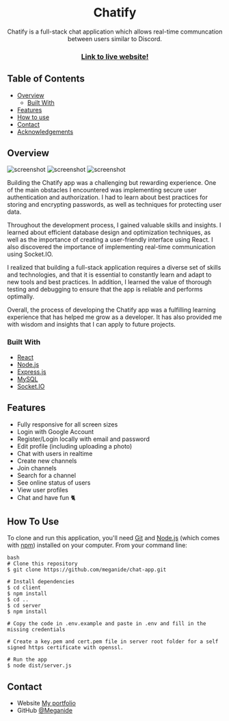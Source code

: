 
<h1 align="center">Chatify</h1>

<p align="center">Chatify is a full-stack chat application which allows real-time communcation between users similar to Discord.</p>

<div align="center">
  <h3>
    <a href="https://chatify-k8cb.onrender.com/">
      Link to live website!
    </a>
  </h3>
</div>

<!-- TABLE OF CONTENTS -->

## Table of Contents

- [Overview](#overview)
  - [Built With](#built-with)
- [Features](#features)
- [How to use](#how-to-use)
- [Contact](#contact)
- [Acknowledgements](#acknowledgements)

<!-- OVERVIEW -->

## Overview

![screenshot](https://i.gyazo.com/d0e290cf4c80ef9a3536c97d8ea1b883.png)
![screenshot](https://i.gyazo.com/1902cc030ae9e40a53e99e8a64d5fc5d.png)
![screenshot](https://i.gyazo.com/fac116c4519dc7651ec9861dc50c2376.png)


Building the Chatify app was a challenging but rewarding experience. One of the main obstacles I encountered was implementing secure user authentication and authorization. I had to learn about best practices for storing and encrypting passwords, as well as techniques for protecting user data.

Throughout the development process, I gained valuable skills and insights. I learned about efficient database design and optimization techniques, as well as the importance of creating a user-friendly interface using React. I also discovered the importance of implementing real-time communication using Socket.IO.

I realized that building a full-stack application requires a diverse set of skills and technologies, and that it is essential to constantly learn and adapt to new tools and best practices. In addition, I learned the value of thorough testing and debugging to ensure that the app is reliable and performs optimally.

Overall, the process of developing the Chatify app was a fulfilling learning experience that has helped me grow as a developer. It has also provided me with wisdom and insights that I can apply to future projects.

### Built With

<!-- This section should list any major frameworks that you built your project using. Here are a few examples.-->

- [React](https://reactjs.org/)
- [Node.js](https://nodejs.org/en/)
- [Express.js](https://expressjs.com/)
- [MySQL](https://www.mysql.com/)
- [Socket.IO](https://socket.io/)

## Features
- Fully responsive for all screen sizes
- Login with Google Account
- Register/Login locally with email and password
- Edit profile (including uploading a photo)
- Chat with users in realtime
- Create new channels
- Join channels
- Search for a channel
- See online status of users
- View user profiles
- Chat and have fun 🐈

## How To Use

<!-- Example: -->

To clone and run this application, you'll need [Git](https://git-scm.com) and [Node.js](https://nodejs.org/en/download/) (which comes with [npm](http://npmjs.com)) installed on your computer. From your command line:

```
bash
# Clone this repository
$ git clone https://github.com/meganide/chat-app.git

# Install dependencies
$ cd client
$ npm install
$ cd ..
$ cd server
$ npm install

# Copy the code in .env.example and paste in .env and fill in the missing credentials

# Create a key.pem and cert.pem file in server root folder for a self signed https certificate with openssl.

# Run the app
$ node dist/server.js

```


## Contact

- Website [My portfolio](https://renas.se)
- GitHub [@Meganide](https://github.com/meganide)
